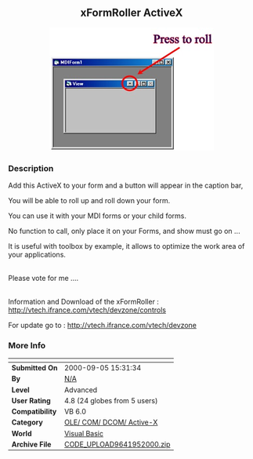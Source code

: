﻿<div align="center">

## xFormRoller ActiveX

<img src="PIC200095952415832.jpg">
</div>

### Description

Add this ActiveX to your form and a button will appear in the caption bar,<br>

You will be able to roll up and roll down your form.<br>

You can use it with your MDI forms or your child forms.<br>

No function to call, only place it on your Forms, and show must go on ...<br>

It is useful with toolbox by example, it allows to optimize the work area of your applications.<br><br>

Please vote for me ....<br><br>

Information and Download of the xFormRoller : http://vtech.ifrance.com/vtech/devzone/controls <br>

For update go to : http://vtech.ifrance.com/vtech/devzone
 
### More Info
 


<span>             |<span>
---                |---
**Submitted On**   |2000-09-05 15:31:34
**By**             |[N/A](https://github.com/Planet-Source-Code/PSCIndex/blob/master/ByAuthor/empty.md)
**Level**          |Advanced
**User Rating**    |4.8 (24 globes from 5 users)
**Compatibility**  |VB 6\.0
**Category**       |[OLE/ COM/ DCOM/ Active\-X](https://github.com/Planet-Source-Code/PSCIndex/blob/master/ByCategory/ole-com-dcom-active-x__1-29.md)
**World**          |[Visual Basic](https://github.com/Planet-Source-Code/PSCIndex/blob/master/ByWorld/visual-basic.md)
**Archive File**   |[CODE\_UPLOAD9641952000\.zip](https://github.com/Planet-Source-Code/xformroller-activex__1-11273/archive/master.zip)









